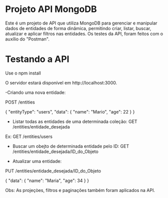 # Projeto API MongoDB

Este é um projeto de API que utiliza MongoDB para gerenciar e manipular dados de entidades de forma dinâmica, permitindo criar, listar, buscar, atualizar e aplicar filtros nas entidades.
Os testes da API, foram feitos com o auxílio do "Postman".


# Testando a API

Use o npm install

O servidor estará disponível em http://localhost:3000.

-Criando uma nova entidade:

POST /entities

{
  "entityType": "users",
  "data": {
    "name": "Mario",
    "age": 22
  }
}


- Listar todas as entidades de uma determinada coleção: GET /entities/entidade_desejada

Ex: GET /entities/users

- Buscar um obejto de determinada entidade pelo ID: GET /entities/entidade_desejada/ID_do_Objeto

- Atualizar uma entidade: 

PUT /entities/entidade_desejada/ID_do_Objeto

{
  "data": {
    "name": "Maria",
    "age": 34
  }
}

Obs: As projeçòes, filtros e paginações também foram aplicados na API.
